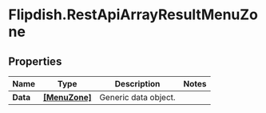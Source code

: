 # Flipdish.RestApiArrayResultMenuZone

## Properties

Name | Type | Description | Notes
------------ | ------------- | ------------- | -------------
**Data** | [**[MenuZone]**](MenuZone.md) | Generic data object. | 


